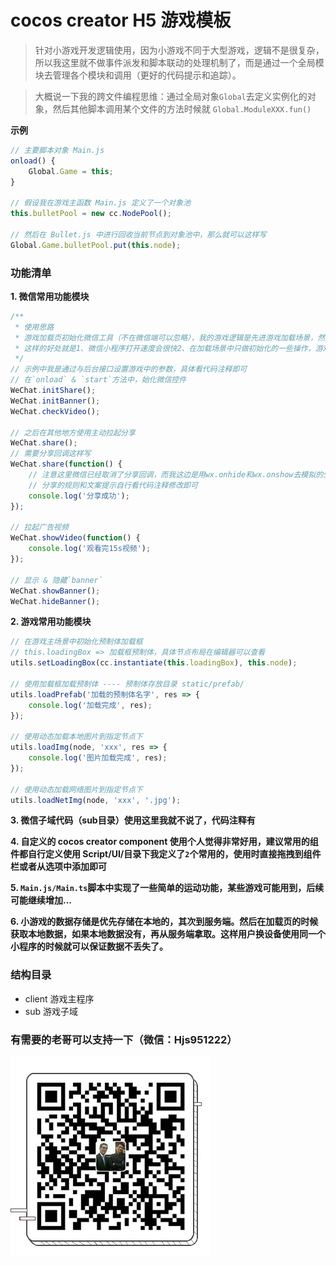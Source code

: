 # cocos creator H5 游戏模板

> 针对小游戏开发逻辑使用，因为小游戏不同于大型游戏，逻辑不是很复杂，所以我这里就不做事件派发和脚本联动的处理机制了，而是通过一个全局模块去管理各个模块和调用（更好的代码提示和追踪）。

> 大概说一下我的跨文件编程思维：通过全局对象`Global`去定义实例化的对象，然后其他脚本调用某个文件的方法时候就 `Global.ModuleXXX.fun()`

**示例**
```js
// 主要脚本对象 Main.js
onload() {
    Global.Game = this;
}

// 假设我在游戏主函数 Main.js 定义了一个对象池
this.bulletPool = new cc.NodePool();

// 然后在 Bullet.js 中进行回收当前节点到对象池中，那么就可以这样写
Global.Game.bulletPool.put(this.node);

```

### 功能清单

**1. 微信常用功能模块**
```js
/**
 * 使用思路
 * 游戏加载页初始化微信工具（不在微信端可以忽略），我的游戏逻辑是先进游戏加载场景，然后再进游戏主逻辑场景，一共两个场景。
 * 这样的好处就是1、微信小程序打开速度会很快2、在加载场景中只做初始化的一些操作，游戏场景只做游戏相关的内容，两者更加清晰。
 */
// 示例中我是通过与后台接口设置游戏中的参数，具体看代码注释即可
// 在`onload` & `start`方法中，始化微信控件
WeChat.initShare();
WeChat.initBanner();
WeChat.checkVideo();

// 之后在其他地方使用主动拉起分享
WeChat.share();
// 需要分享回调这样写
WeChat.share(function() {
    // 注意这里微信已经取消了分享回调，而我这边是用wx.onhide和wx.onshow去模拟的分享回调
    // 分享的规则和文案提示自行看代码注释修改即可
    console.log('分享成功');
});

// 拉起广告视频
WeChat.showVideo(function() {
    console.log('观看完15s视频');
});

// 显示 & 隐藏`banner`
WeChat.showBanner();
WeChat.hideBanner();
```
**2. 游戏常用功能模块**
```js
// 在游戏主场景中初始化预制体加载框
// this.loadingBox => 加载框预制体，具体节点布局在编辑器可以查看
utils.setLoadingBox(cc.instantiate(this.loadingBox), this.node);

// 使用加载框加载预制体 ---- 预制体存放目录 static/prefab/
utils.loadPrefab('加载的预制体名字', res => {
    console.log('加载完成', res);
});

// 使用动态加载本地图片到指定节点下
utils.loadImg(node, 'xxx', res => {
    console.log('图片加载完成', res);
});

// 使用动态加载网络图片到指定节点下
utils.loadNetImg(node, 'xxx', '.jpg');
```
**3. 微信子域代码（sub目录）使用这里我就不说了，代码注释有**

**4. 自定义的 cocos creator component 使用个人觉得非常好用，建议常用的组件都自行定义使用 Script/UI/目录下我定义了`2`个常用的，使用时直接拖拽到组件栏或者从选项中添加即可**

**5. `Main.js/Main.ts`脚本中实现了一些简单的运动功能，某些游戏可能用到，后续可能继续增加...**

**6. 小游戏的数据存储是优先存储在本地的，其次到服务端。然后在加载页的时候获取本地数据，如果本地数据没有，再从服务端拿取。这样用户换设备使用同一个小程序的时候就可以保证数据不丢失了。**

### 结构目录
* client 游戏主程序
* sub 游戏子域

### 有需要的老哥可以支持一下（微信：Hjs951222）
![my-code.png](https://github.com/Hansen-hjs/Hansen-hjs.github.io/blob/master/images/wxcode.jpg "my-code")



